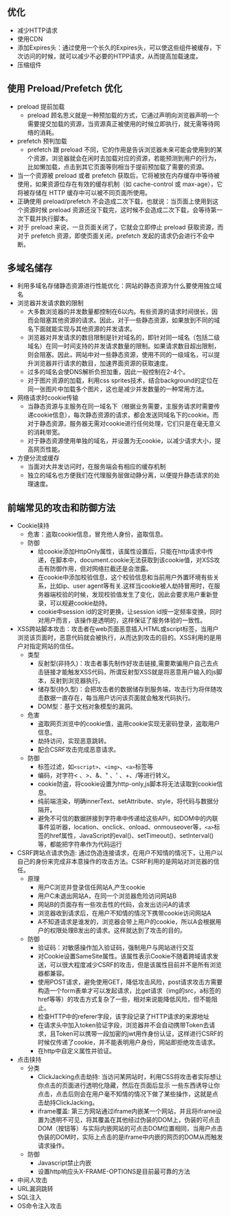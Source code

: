 ## 优化
- 减少HTTP请求
- 使用CDN
- 添加Expires头：通过使用一个长久的Expires头，可以使这些组件被缓存，下次访问的时候，就可以减少不必要的HTPP请求，从而提高加载速度。
- 压缩组件
## 使用 Preload/Prefetch 优化
- preload 提前加载
  - preload 顾名思义就是一种预加载的方式，它通过声明向浏览器声明一个需要提交加载的资源，当资源真正被使用的时候立即执行，就无需等待网络的消耗。
- prefetch 预判加载
  - prefetch 跟 preload 不同，它的作用是告诉浏览器未来可能会使用到的某个资源，浏览器就会在闲时去加载对应的资源，若能预测到用户的行为，比如懒加载，点击到其它页面等则相当于提前预加载了需要的资源。
- 当一个资源被 preload 或者 prefetch 获取后，它将被放在内存缓存中等待被使用，如果资源位存在有效的缓存机制（如 cache-control 或 max-age），它将被存储在 HTTP 缓存中可以被不同页面所使用。
- 正确使用 preload/prefetch 不会造成二次下载，也就说：当页面上使用到这个资源时候 preload 资源还没下载完，这时候不会造成二次下载，会等待第一次下载并执行脚本。
- 对于 preload 来说，一旦页面关闭了，它就会立即停止 preload 获取资源，而对于 prefetch 资源，即使页面关闭，prefetch 发起的请求仍会进行不会中断。

## 多域名储存
- 利用多域名存储静态资源进行性能优化：网站的静态资源为什么要使用独立域名
- 浏览器并发请求数的限制
  - 大多数浏览器的并发数量都控制在6以内。有些资源的请求时间很长，因而会阻塞其他资源的请求。因此，对于一些静态资源，如果放到不同的域名下面就能实现与其他资源的并发请求。
  - 浏览器对并发请求的数目限制是针对域名的，即针对同一域名（包括二级域名）在同一时间支持的并发请求数量的限制。如果请求数目超出限制，则会阻塞。因此，网站中对一些静态资源，使用不同的一级域名，可以提升浏览器并行请求的数目，加速界面资源的获取速度。
  - 过多的域名会使DNS解析负担加重，因此一般控制在2-4个。
  - 对于图片资源的加载，利用css sprites技术，结合background的定位在同一张图片中加载多个图片，这也是减少并发数量的一种常用方法。
- 网络请求时cookie传输
  - 当静态资源与主服务在同一域名下（根据业务需要，主服务请求时需要传递cookie信息），每次静态资源的请求，都会发送同域名下的cookie。而对于静态资源，服务器无需对cookie进行任何处理，它们只是在毫无意义的消耗带宽。
  - 对于静态资源使用单独的域名，并设置为无cookie，以减少请求大小，提高网页性能。
- 方便分流或缓存
  - 当面对大并发访问时，在服务端会有相应的缓存机制
  - 独立的域名也方便我们在代理服务层做动静分离，以便提升静态请求的处理速度。

## 前端常见的攻击和防御方法
- Cookie挟持
  - 危害：盗取cookie信息，冒充他人身份，盗取信息。
  - 防御
    - 给cookie添加HttpOnly属性，该属性设置后，只能在http请求中传递，在脚本中，document.cookie无法获取到该cookie值，对XSS攻击有防御作用，但对网络拦截还是会泄露。
    - 在cookie中添加校验信息，这个校验信息和当前用户外置环境有些关系，比如ip、user agent等有关.这样当cookie被人劫持冒用时，在服务器端校验的时候，发现校验值发生了变化，因此会要求用户重新登录，可以规避cookie劫持。
    - cookie中session id的定时更换，让session id按一定频率变换，同时对用户而言，该操作是透明的，这样保证了服务体验的一致性。
- XSS跨站脚本攻击：攻击者在web页面恶意插入HTML或script标签，当用户浏览该页面时，恶意代码就会被执行，从而达到攻击的目的。XSS利用的是用户对指定网站的信任。
  - 类型
    - 反射型(非持久)：攻击者事先制作好攻击链接,需要欺骗用户自己去点击链接才能触发XSS代码，所谓反射型XSS就是将恶意用户输入的js脚本，反射到浏览器执行。
    - 储存型(持久型)：会把攻击者的数据储存到服务端，攻击行为将伴随攻击数据一直存在，每当用户访问该页面就会触发代码执行。
    - DOM型：基于文档对象模型的漏洞。
  - 危害
    - 盗取网页浏览中的cookie值，盗用cookie实现无密码登录，盗取用户信息。
    - 劫持访问，实现恶意跳转。
    - 配合CSRF攻击完成恶意请求。
  - 防御
    - 标签过滤，如`<script>`、`<img>`、`<a>`标签等
    - 编码，对字符< 、>、&、" 、' 、+、/等进行转义。
    - cookie防盗，将cookie设置为http-only,js脚本将无法读取到cookie信息。
    - 纯前端渲染，明确innerText、setAttribute、style，将代码与数据分隔开。
    - 避免不可信的数据拼接到字符串中传递给这些API，如DOM中的内联事件监听器，location、onclick、onload、onmouseover等，`<a>`标签的href属性，JavaScript的eval()、setTimeout()、setInterval()等，都能把字符串作为代码运行
- CSRF跨站点请求伪造: 通过伪造连接请求，在用户不知情的情况下，让用户以自己的身份来完成非本意操作的攻击方法。CSRF利用的是网站对浏览器的信任。
  - 原理
    - 用户C浏览并登录信任网站A,产生cookie
    - 用户C未退出网站A，在同一个浏览器危险访问网站B
    - 网站B的页面存有一些攻击性的代码，会发出访问A的请求
    - 浏览器收到请求后，在用户不知情的情况下携带cookie访问网站A
    - A不知道请求是谁发的，浏览器会带上用户的cookie，所以A会根据用户的权限处理B发出的请求。这样就达到了攻击的目的。
  - 防御
    - 验证码：对敏感操作加入验证码，强制用户与网站进行交互
    - 对Cookie设置SameSite属性。该属性表示Cookie不随着跨域请求发送，可以很大程度减少CSRF的攻击，但是该属性目前并不是所有浏览器都兼容。
    - 使用POST请求，避免使用GET，降低攻击风险，post请求攻击方需要构造一个form表单才可以发起请求，比get请求（img的src，a标签的href等等）的攻击方式复杂了一些，相对来说能降低风险，但不能阻止。
    - 检查HTTP中的referer字段，该字段记录了HTTP请求的来源地址
    - 在请求头中加入token验证字段，浏览器并不会自动携带Token去请求，且Token可以携带一段加密的jwt用作身份认证，这样进行CSRF的时候仅传递了cookie，并不能表明用户身份，网站即拒绝攻击请求。
    - 在http中自定义属性并验证。
- 点击挟持
  - 分类
    - ClickJacking点击劫持: 当访问某网站时，利用CSS将攻击者实际想让你点击的页面进行透明化隐藏，然后在页面后显示 一些东西诱导让你点击，点击后则会在用户毫不知情的情况下做了某些操作，这就是点击劫持ClickJacking。
    - iframe覆盖: 第三方网站通过iframe内嵌某一个网站，并且将iframe设置为透明不可见，将其覆盖在其他经过伪装的DOM上，伪装的可点击DOM（按钮等）与实际内嵌网站的可点击DOM位置相同，当用户点击伪装的DOM时，实际上点击的是iframe中内嵌的网页的DOM从而触发请求操作。
  - 防御
    - Javascript禁止内嵌
    - 设置http响应头X-FRAME-OPTIONS是目前最可靠的方法
- 中间人攻击
- URL漏洞跳转
- SQL注入
- OS命令注入攻击

